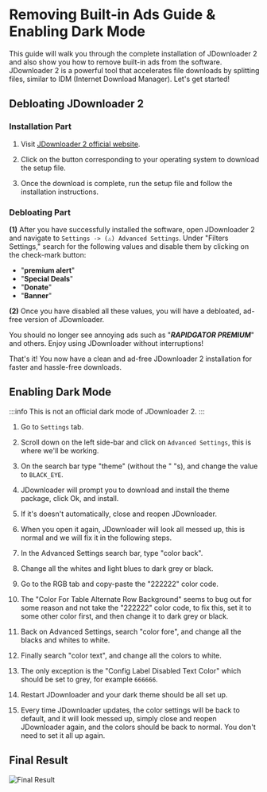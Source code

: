 # Removing Built-in Ads Guide & Enabling Dark Mode

This guide will walk you through the complete installation of JDownloader 2 and also show you how to remove built-in ads from the software. JDownloader 2 is a powerful tool that accelerates file downloads by splitting files, similar to IDM (Internet Download Manager). Let's get started!

## Debloating JDownloader 2

### Installation Part

1. Visit [JDownloader 2 official website](https://jdownloader.org/jdownloader2).

2. Click on the button corresponding to your operating system to download the setup file.

3. Once the download is complete, run the setup file and follow the installation instructions.

### Debloating Part

**(1)** After you have successfully installed the software, open JDownloader 2 and navigate to `Settings -> (⚠️) Advanced Settings`. Under "Filters Settings," search for the following values and disable them by clicking on the check-mark button:

- "**premium alert**"
- "**Special Deals**"
- "**Donate**"
- "**Banner**"

**(2)** Once you have disabled all these values, you will have a debloated, ad-free version of JDownloader.

You should no longer see annoying ads such as "**_RAPIDGATOR PREMIUM_**" and others. Enjoy using JDownloader without interruptions!

That's it! You now have a clean and ad-free JDownloader 2 installation for faster and hassle-free downloads.

## Enabling Dark Mode

:::info
This is not an official dark mode of JDownloader 2.
:::

1. Go to `Settings` tab.

2. Scroll down on the left side-bar and click on `Advanced Settings`, this is where we'll be working.

3. On the search bar type "theme" (without the " "s), and change the value to `BLACK_EYE`.

4. JDownloader will prompt you to download and install the theme package, click Ok, and install.

5. If it's doesn't automatically, close and reopen JDownloader.

6. When you open it again, JDownloader will look all messed up, this is normal and we will fix it in the following steps.

7. In the Advanced Settings search bar, type "color back".

8. Change all the whites and light blues to dark grey or black.

9. Go to the RGB tab and copy-paste the "222222" color code.

10. The "Color For Table Alternate Row Background" seems to bug out for some reason and not take the "222222" color code, to fix this, set it to some other color first, and then change it to dark grey or black.

11. Back on Advanced Settings, search "color fore", and change all the blacks and whites to white.

12. Finally search "color text", and change all the colors to white.

13. The only exception is the "Config Label Disabled Text Color" which should be set to grey, for example `666666`.

14. Restart JDownloader and your dark theme should be all set up.

15. Every time JDownloader updates, the color settings will be back to default, and it will look messed up, simply close and reopen JDownloader again, and the colors should be back to normal. You don't need to set it all up again.

## Final Result

![Final Result](https://files.catbox.moe/4pdchj.png)
